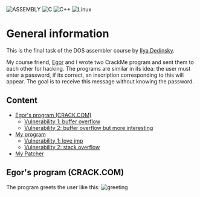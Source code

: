 ![ASSEMBLY](https://img.shields.io/badge/_-ASM-6E4C13.svg?style=for-the-badge)
![C](https://img.shields.io/badge/c-%2300599C.svg?style=for-the-badge&logo=c&logoColor=white)
![C++](https://img.shields.io/badge/c++-%2300599C.svg?style=for-the-badge&logo=c%2B%2B&logoColor=white)
![Linux](https://img.shields.io/badge/Linux-FCC624?style=for-the-badge&logo=linux&logoColor=black)

# General information

This is the final task of the DOS assembler course by [Ilya Dedinsky](https://github.com/ded32).

My course friend, [Egor](https://github.com/4Locker4) and I wrote two CrackMe program and sent them to each other for hacking.
The programs are similar in its idea: the user must enter a password, if its correct, an inscription corresponding to this will appear. The goal is to receive this message without knowing the password.

## Content

- [Egor's program (CRACK.COM)](#Egor's-program-(CRACK.COM))
    - [Vulnerability 1: buffer overflow](#Vulnerability-1:-buffer-overflow)
    - [Vulnerability 2: buffer overflow but more interesting](#Vulnerability-2:-buffer-overflow-but-more-interesting)
- [My program](#My-program)
    - [Vulnerability 1: love jmp](#Vulnerability-1:-love-jmp)
    - [Vulnerability 2: stack overflow](#Vulnerability-2:-stack-overflow)
- [My Patcher](#My-Patcher)

## Egor's program (CRACK.COM)

The program greets the user like this:
![greeting](img/greeting.png)
